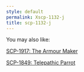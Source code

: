 ```yaml
---
style: default
permalink: Xscp-1132-j
title: scp-1132-j
---
```

You may also like:

[SCP-1917: The Armour Maker](http://scp-wiki.net/scp-1917)

[SCP-1849: Telepathic Parrot](http://scp-wiki.net/scp-1849)
